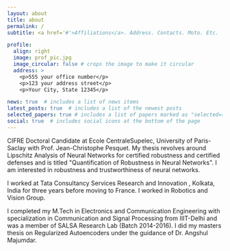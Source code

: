 ```yaml
---
layout: about
title: about
permalink: /
subtitle: <a href='#'>Affiliations</a>. Address. Contacts. Moto. Etc.

profile:
  align: right
  image: prof_pic.jpg
  image_circular: false # crops the image to make it circular
  address: >
    <p>555 your office number</p>
    <p>123 your address street</p>
    <p>Your City, State 12345</p>

news: true  # includes a list of news items
latest_posts: true  # includes a list of the newest posts
selected_papers: true # includes a list of papers marked as "selected={true}"
social: true  # includes social icons at the bottom of the page
---
```


CIFRE Doctoral Candidate at Ecole CentraleSupelec, University of Paris-Saclay with Prof. Jean-Christophe Pesquet. My thesis revolves around Lipschitz Analysis of Neural Networks for certified robustness and certified defenses and is titled "Quantification of Robustness in Neural Networks". I am interested in robustness and trustworthiness of neural networks. 

I worked at Tata Consultancy Services Research and Innovation , Kolkata, India for three years before moving to France. I worked in Robotics and Vision Group. 

I completed my M.Tech in Electronics and Communication Engineering with specialization in Communication and Signal Processing from IIIT-Delhi and was a member of SALSA Research Lab (Batch 2014-2016). I did my masters thesis on Regularized Autoencoders under the guidance of Dr. Angshul Majumdar.
